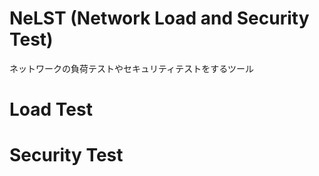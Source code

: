 # NeLST (Network Load and Security Test)

ネットワークの負荷テストやセキュリティテストをするツール

# Load Test

# Security Test

